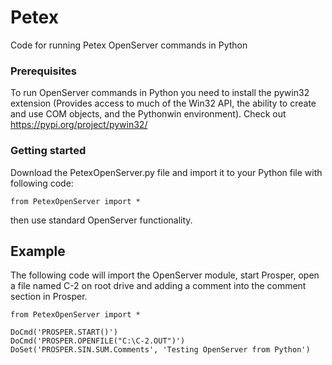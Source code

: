 # Petex
Code for running Petex OpenServer commands in Python

### Prerequisites

To run OpenServer commands in Python you need to install the pywin32 extension (Provides access to much of the Win32 API, the ability to create and use COM objects, and the Pythonwin environment). Check out https://pypi.org/project/pywin32/

### Getting started

Download the PetexOpenServer.py file and import it to your Python file with following code:
```
from PetexOpenServer import *
```
then use standard OpenServer functionality.

## Example 

The following code will import the OpenServer module, start Prosper, open a file named C-2 on root drive and adding a comment into the comment section in Prosper.

```
from PetexOpenServer import *

DoCmd('PROSPER.START()')
DoCmd('PROSPER.OPENFILE("C:\C-2.OUT")')
DoSet('PROSPER.SIN.SUM.Comments', 'Testing OpenServer from Python')
```
